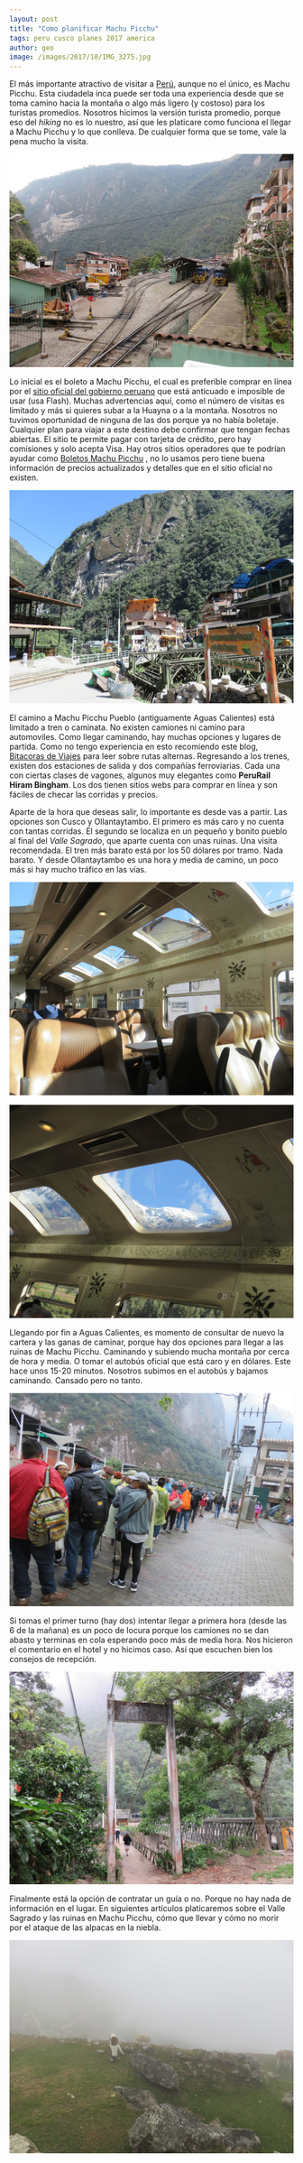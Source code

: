 ```yaml
---
layout: post
title: "Como planificar Machu Picchu"
tags: peru cusco planes 2017 america
author: geo
image: /images/2017/10/IMG_3275.jpg
---
```


El más importante atractivo de visitar a [Perú](/tag/peru), aunque no el único, es Machu Picchu. Esta ciudadela inca puede ser toda una experiencia desde que se toma camino hacia la montaña o algo más ligero (y costoso) para los turistas promedios. Nosotros hicimos la versión turista promedio, porque eso del *hiking* no es lo nuestro, así que les platicare como funciona el llegar a Machu Picchu y lo que conlleva. De cualquier forma que se tome, vale la pena mucho la visita.

![Estación de tren](/images/2017/10/IMG_3520.jpg)

Lo inicial es el boleto a Machu Picchu, el cual es preferible comprar en línea por el [sitio oficial del gobierno peruano](http://www.machupicchu.gob.pe/) que está anticuado e imposible de usar (usa Flash). Muchas advertencias aquí, como el número de visitas es limitado y más si quieres subar a la Huayna o a la montaña. Nosotros no tuvimos oportunidad de ninguna de las dos porque ya no había boletaje. Cualquier plan para viajar a este destino debe confirmar que tengan fechas abiertas. El sitio te permite pagar con tarjeta de crédito, pero hay comisiones y solo acepta Visa. Hay otros sitios operadores que te podrían ayudar como [Boletos Machu Picchu](https://www.boletomachupicchu.com/) , no lo usamos pero tiene buena información de precios actualizados y detalles que en el sitio oficial no existen.

![Aguas Calientes](/images/2017/10/IMG_3313.jpg)

El camino a Machu Picchu Pueblo (antiguamente Aguas Calientes) está limitado a tren o caminata. No existen camiones ni camino para automoviles. Como llegar caminando, hay muchas opciones y lugares de partida. Como no tengo experiencia en esto recomiendo este blog, [Bitacoras de Viajes](http://bitacorasdeviaje.com/peru/tips-peru/camino-alternativo-a-machu-picchu-paso-a-paso) para leer sobre rutas alternas. Regresando a los trenes, existen dos estaciones de salida y dos compañías ferroviarias. Cada una con ciertas clases de vagones, algunos muy elegantes como **PeruRail Hiram Bingham**. Los dos tienen sitios webs para comprar en línea y son fáciles de checar las corridas y precios.

Aparte de la hora que deseas salir, lo importante es desde vas a partir. Las opciones son Cusco y Ollantaytambo. El primero es más caro y no cuenta con tantas corridas. El segundo se localiza en un pequeño y bonito pueblo al final del *Valle Sagrado*, que aparte cuenta con unas ruinas. Una visita recomendada. El tren más barato está por los 50 dólares por tramo. Nada barato. Y desde Ollantaytambo es una hora y media de camino, un poco más si hay mucho tráfico en las vías.

![Interior de PeruRail economico](/images/2017/10/IMG_3280.jpg)

![Aunque no es el VistaDome hay buena visibilidad](/images/2017/10/IMG_3287.jpg)

Llegando por fin a Aguas Calientes, es momento de consultar de nuevo la cartera y las ganas de caminar, porque hay dos opciones para llegar a las ruinas de Machu Picchu. Caminando y subiendo mucha montaña por cerca de hora y media. O tomar el autobús oficial que está caro y en dólares. Este hace unos 15-20 minutos. Nosotros subimos en el autobús y bajamos caminando. Cansado pero no tanto.

![Ya había amanecido y seguiamos en la fila](/images/2017/10/IMG_3384.jpg)

Si tomas el primer turno (hay dos) intentar llegar a primera hora (desde las 6 de la mañana) es un poco de locura porque los camiones no se dan abasto y terminas en cola esperando poco más de media hora. Nos hicieron el comentario en el hotel y no hicimos caso. Así que escuchen bien los consejos de recepción.

![Al llegar al puente sabes que ya casi llegas](/images/2017/10/IMG_3514.jpg)

Finalmente está la opción de contratar un guía o no. Porque no hay nada de información en el lugar. En siguientes artículos platicaremos sobre el Valle Sagrado y las ruinas en Machu Picchu, cómo que llevar y cómo no morir por el ataque de las alpacas en la niebla.

![Alpacas en la niebla](/images/2017/10/IMG_3391.jpg)
